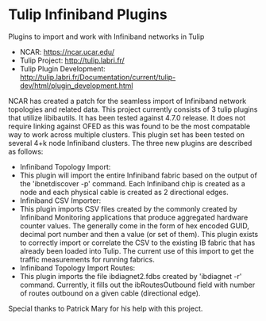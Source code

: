 # Tulip Infiniband Plugins
Plugins to import and work with Infiniband networks in Tulip

* NCAR: https://ncar.ucar.edu/
* Tulip Project: http://tulip.labri.fr/
* Tulip Plugin Development: http://tulip.labri.fr/Documentation/current/tulip-dev/html/plugin_development.html

NCAR has created a patch for the seamless import of Infiniband network topologies and related data. This project currently consists of 3 tulip plugins that utilize libibautils. It has been tested against 4.7.0 release. It does not require linking against OFED as this was found to be the most compatable way to work across multiple clusters. This plugin set has been tested on several 4+k node Infiniband clusters. The three new plugins are described as follows:
* Infiniband Topology Import:
 * This plugin will import the entire Infiniband fabric based on the output of the 'ibnetdiscover -p' command. Each Infiniband chip is created as a node and each physical cable is created as 2 directional edges.
* Infiniband CSV Importer:
 * This plugin imports CSV files created by the commonly created by Infiniband Monitoring applications that produce aggregated hardware counter values. The generally come in the form of hex encoded GUID, decimal port number and then a value (or set of them). This plugin exists to correctly import or correlate the CSV to the existing IB fabric that has already been loaded into Tulip. The current use of this import to get the traffic measurements for running fabrics.
* Infiniband Topology Import Routes:
 * This plugin imports the file ibdiagnet2.fdbs created by 'ibdiagnet -r' command. Currently, it fills out the ibRoutesOutbound field with number of routes outbound on a given cable (directional edge).

Special thanks to Patrick Mary for his help with this project.
